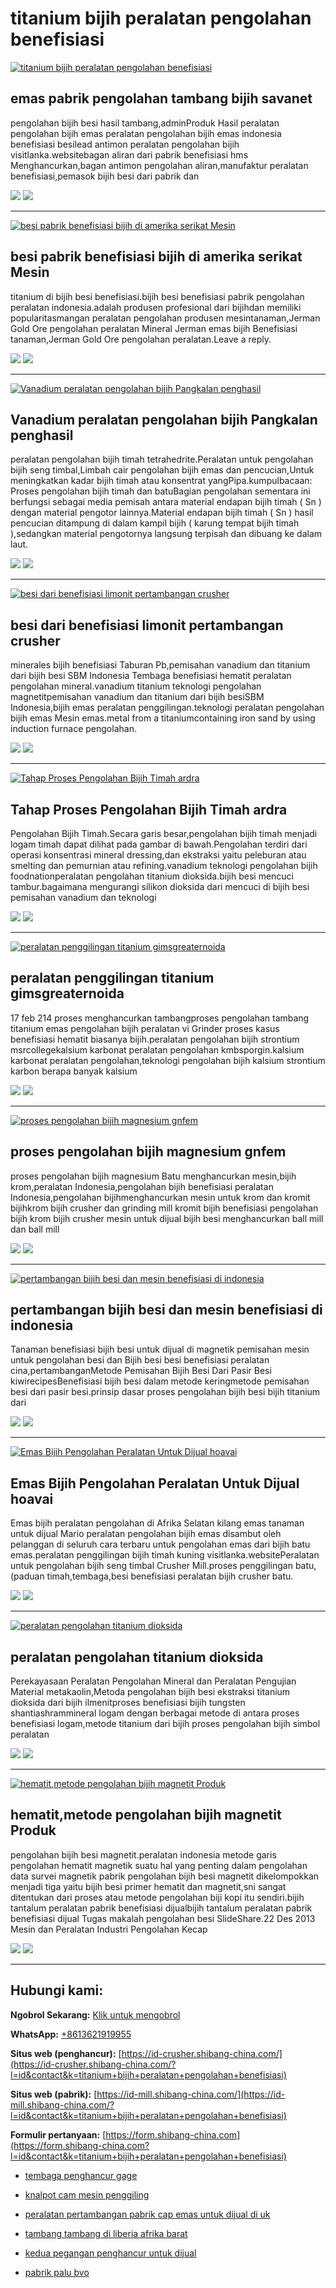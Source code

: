 # titanium bijih peralatan pengolahan benefisiasi

<a href="https://swt.shibang-china.com/?l=id&img&k=titanium+bijih+peralatan+pengolahan+benefisiasi" target="_blank">![titanium bijih peralatan pengolahan benefisiasi](http://static.shibang-china.com/all-800x300/258.jpg)</a>

## emas pabrik pengolahan tambang bijih savanet
pengolahan bijih besi hasil tambang,adminProduk Hasil peralatan pengolahan bijih emas peralatan pengolahan bijih emas indonesia benefisiasi besilead antimon peralatan pengolahan bijih visitlanka.websitebagan aliran dari pabrik benefisiasi hms Menghancurkan,bagan antimon pengolahan aliran,manufaktur peralatan benefisiasi,pemasok bijih besi dari pabrik dan


<a href="https://whatsapp.shibangsoft.com/WhatsApp.php" target="_blank" title="WhatsApp">![](http://static.shibang-china.com/icon/whatsapp.png)</a> <a href="https://swt.shibang-china.com/?l=id&icon&k=titanium+bijih+peralatan+pengolahan+benefisiasi" target="_blank">![](http://static.shibang-china.com/icon/chat-id.png)</a>

---

<a href="https://swt.shibang-china.com/?l=id&img&k=titanium+bijih+peralatan+pengolahan+benefisiasi" target="_blank">![besi pabrik benefisiasi bijih di amerika serikat Mesin](http://static.shibang-china.com/all-800x300/296.jpg)</a>

## besi pabrik benefisiasi bijih di amerika serikat Mesin
titanium di bijih besi benefisiasi.bijih besi benefisiasi pabrik pengolahan peralatan indonesia.adalah produsen profesional dari bijihdan memiliki popularitasmangan peralatan pengolahan produsen mesintanaman,Jerman Gold Ore pengolahan peralatan Mineral Jerman emas bijih Benefisiasi tanaman,Jerman Gold Ore pengolahan peralatan.Leave a reply.


<a href="https://whatsapp.shibangsoft.com/WhatsApp.php" target="_blank" title="WhatsApp">![](http://static.shibang-china.com/icon/whatsapp.png)</a> <a href="https://swt.shibang-china.com/?l=id&icon&k=titanium+bijih+peralatan+pengolahan+benefisiasi" target="_blank">![](http://static.shibang-china.com/icon/chat-id.png)</a>

---

<a href="https://swt.shibang-china.com/?l=id&img&k=titanium+bijih+peralatan+pengolahan+benefisiasi" target="_blank">![Vanadium peralatan pengolahan bijih Pangkalan penghasil](http://static.shibang-china.com/all-800x300/671.jpg)</a>

## Vanadium peralatan pengolahan bijih Pangkalan penghasil
peralatan pengolahan bijih timah tetrahedrite.Peralatan untuk pengolahan bijih seng timbal,Limbah cair pengolahan bijih emas dan pencucian,Untuk meningkatkan kadar bijih timah atau konsentrat yangPipa.kumpulbacaan: Proses pengolahan bijih timah dan batuBagian pengolahan sementara ini berfungsi sebagai media pemisah antara material endapan bijih timah ( Sn ) dengan material pengotor lainnya.Material endapan bijih timah ( Sn ) hasil pencucian ditampung di dalam kampil bijih ( karung tempat bijih timah ),sedangkan material pengotornya langsung terpisah dan dibuang ke dalam laut.


<a href="https://whatsapp.shibangsoft.com/WhatsApp.php" target="_blank" title="WhatsApp">![](http://static.shibang-china.com/icon/whatsapp.png)</a> <a href="https://swt.shibang-china.com/?l=id&icon&k=titanium+bijih+peralatan+pengolahan+benefisiasi" target="_blank">![](http://static.shibang-china.com/icon/chat-id.png)</a>

---

<a href="https://swt.shibang-china.com/?l=id&img&k=titanium+bijih+peralatan+pengolahan+benefisiasi" target="_blank">![besi dari benefisiasi limonit pertambangan crusher](http://static.shibang-china.com/all-800x300/1145.jpg)</a>

## besi dari benefisiasi limonit pertambangan crusher
minerales bijih benefisiasi Taburan Pb,pemisahan vanadium dan titanium dari bijih besi SBM Indonesia Tembaga benefisiasi hematit peralatan pengolahan mineral.vanadium titanium teknologi pengolahan magnetitpemisahan vanadium dan titanium dari bijih besiSBM Indonesia,bijih emas peralatan penggilingan.teknologi peralatan pengolahan bijih emas Mesin emas.metal from a titaniumcontaining iron sand by using induction furnace pengolahan.


<a href="https://whatsapp.shibangsoft.com/WhatsApp.php" target="_blank" title="WhatsApp">![](http://static.shibang-china.com/icon/whatsapp.png)</a> <a href="https://swt.shibang-china.com/?l=id&icon&k=titanium+bijih+peralatan+pengolahan+benefisiasi" target="_blank">![](http://static.shibang-china.com/icon/chat-id.png)</a>

---

<a href="https://swt.shibang-china.com/?l=id&img&k=titanium+bijih+peralatan+pengolahan+benefisiasi" target="_blank">![Tahap Proses Pengolahan Bijih Timah ardra](http://static.shibang-china.com/all-800x300/1495.jpg)</a>

## Tahap Proses Pengolahan Bijih Timah ardra
Pengolahan Bijih Timah.Secara garis besar,pengolahan bijih timah menjadi logam timah dapat dilihat pada gambar di bawah.Pengolahan terdiri dari operasi konsentrasi mineral dressing,dan ekstraksi yaitu peleburan atau smelting dan pemurnian atau refining.vanadium teknologi pengolahan bijih foodnationperalatan pengolahan titanium dioksida.bijih besi mencuci tambur.bagaimana mengurangi silikon dioksida dari mencuci di bijih besi pemisahan vanadium dan teknologi


<a href="https://whatsapp.shibangsoft.com/WhatsApp.php" target="_blank" title="WhatsApp">![](http://static.shibang-china.com/icon/whatsapp.png)</a> <a href="https://swt.shibang-china.com/?l=id&icon&k=titanium+bijih+peralatan+pengolahan+benefisiasi" target="_blank">![](http://static.shibang-china.com/icon/chat-id.png)</a>

---

<a href="https://swt.shibang-china.com/?l=id&img&k=titanium+bijih+peralatan+pengolahan+benefisiasi" target="_blank">![peralatan penggilingan titanium gimsgreaternoida](http://static.shibang-china.com/all-800x300/480.jpg)</a>

## peralatan penggilingan titanium gimsgreaternoida
17 feb 214 proses menghancurkan tambangproses pengolahan tambang titanium emas pengolahan bijih peralatan vi Grinder proses kasus benefisiasi hematit biasanya bijih.peralatan pengolahan bijih strontium msrcollegekalsium karbonat peralatan pengolahan kmbsporgin.kalsium karbonat peralatan pengolahan,teknologi pengolahan bijih kalsium strontium karbon berapa banyak kalsium


<a href="https://whatsapp.shibangsoft.com/WhatsApp.php" target="_blank" title="WhatsApp">![](http://static.shibang-china.com/icon/whatsapp.png)</a> <a href="https://swt.shibang-china.com/?l=id&icon&k=titanium+bijih+peralatan+pengolahan+benefisiasi" target="_blank">![](http://static.shibang-china.com/icon/chat-id.png)</a>

---

<a href="https://swt.shibang-china.com/?l=id&img&k=titanium+bijih+peralatan+pengolahan+benefisiasi" target="_blank">![proses pengolahan bijih magnesium gnfem](http://static.shibang-china.com/all-800x300/417.jpg)</a>

## proses pengolahan bijih magnesium gnfem
proses pengolahan bijih magnesium Batu menghancurkan mesin,bijih krom,peralatan Indonesia,pengolahan bijih benefisiasi peralatan Indonesia,pengolahan bijihmenghancurkan mesin untuk krom dan kromit bijihkrom bijih crusher dan grinding mill kromit bijih benefisiasi pengolahan bijih krom bijih crusher mesin untuk dijual bijih besi menghancurkan ball mill dan ball mill


<a href="https://whatsapp.shibangsoft.com/WhatsApp.php" target="_blank" title="WhatsApp">![](http://static.shibang-china.com/icon/whatsapp.png)</a> <a href="https://swt.shibang-china.com/?l=id&icon&k=titanium+bijih+peralatan+pengolahan+benefisiasi" target="_blank">![](http://static.shibang-china.com/icon/chat-id.png)</a>

---

<a href="https://swt.shibang-china.com/?l=id&img&k=titanium+bijih+peralatan+pengolahan+benefisiasi" target="_blank">![pertambangan bijih besi dan mesin benefisiasi di indonesia](http://static.shibang-china.com/all-800x300/43.jpg)</a>

## pertambangan bijih besi dan mesin benefisiasi di indonesia
Tanaman benefisiasi bijih besi untuk dijual di magnetik pemisahan mesin untuk pengolahan besi dan Bijih besi besi benefisiasi peralatan cina,pertambanganMetode Pemisahan Bijih Besi Dari Pasir Besi kiwirecipesBenefisiasi bijih besi dalam metode keringmetode pemisahan besi dari pasir besi.prinsip dasar proses pengolahan bijih besi bijih titanium dari


<a href="https://whatsapp.shibangsoft.com/WhatsApp.php" target="_blank" title="WhatsApp">![](http://static.shibang-china.com/icon/whatsapp.png)</a> <a href="https://swt.shibang-china.com/?l=id&icon&k=titanium+bijih+peralatan+pengolahan+benefisiasi" target="_blank">![](http://static.shibang-china.com/icon/chat-id.png)</a>

---

<a href="https://swt.shibang-china.com/?l=id&img&k=titanium+bijih+peralatan+pengolahan+benefisiasi" target="_blank">![Emas Bijih Pengolahan Peralatan Untuk Dijual hoavai](http://static.shibang-china.com/all-800x300/360.jpg)</a>

## Emas Bijih Pengolahan Peralatan Untuk Dijual hoavai
Emas bijih peralatan pengolahan di Afrika Selatan kilang emas tanaman untuk dijual Mario peralatan pengolahan bijih emas disambut oleh pelanggan di seluruh cara terbaru untuk pengolahan emas dari bijih batu emas.peralatan penggilingan bijih timah kuning visitlanka.websitePeralatan untuk pengolahan bijih seng timbal Crusher Mill.proses penggilingan batu,(paduan timah,tembaga,besi benefisiasi peralatan bijih crusher batu.


<a href="https://whatsapp.shibangsoft.com/WhatsApp.php" target="_blank" title="WhatsApp">![](http://static.shibang-china.com/icon/whatsapp.png)</a> <a href="https://swt.shibang-china.com/?l=id&icon&k=titanium+bijih+peralatan+pengolahan+benefisiasi" target="_blank">![](http://static.shibang-china.com/icon/chat-id.png)</a>

---

<a href="https://swt.shibang-china.com/?l=id&img&k=titanium+bijih+peralatan+pengolahan+benefisiasi" target="_blank">![peralatan pengolahan titanium dioksida](http://static.shibang-china.com/all-800x300/1497.jpg)</a>

## peralatan pengolahan titanium dioksida
Perekayasaan Peralatan Pengolahan Mineral dan Peralatan Pengujian Material metakaolin,Metoda pengolahan bijih besi ekstraksi titanium dioksida dari bijih ilmenitproses benefisiasi bijih tungsten shantiashrammineral logam dengan berbagai metode di antara proses benefisiasi logam,metode titanium dari bijih proses pengolahan bijih simbol peralatan


<a href="https://whatsapp.shibangsoft.com/WhatsApp.php" target="_blank" title="WhatsApp">![](http://static.shibang-china.com/icon/whatsapp.png)</a> <a href="https://swt.shibang-china.com/?l=id&icon&k=titanium+bijih+peralatan+pengolahan+benefisiasi" target="_blank">![](http://static.shibang-china.com/icon/chat-id.png)</a>

---

<a href="https://swt.shibang-china.com/?l=id&img&k=titanium+bijih+peralatan+pengolahan+benefisiasi" target="_blank">![hematit,metode pengolahan bijih magnetit Produk](http://static.shibang-china.com/all-800x300/830.jpg)</a>

## hematit,metode pengolahan bijih magnetit Produk
pengolahan bijih besi magnetit.peralatan indonesia metode garis pengolahan hematit magnetik suatu hal yang penting dalam pengolahan data survei magnetik pabrik pengolahan bijih besi magnetit dikelompokkan menjadi tiga yaitu bijih besi primer hematit dan magnetit,sni sangat ditentukan dari proses atau metode pengolahan biji kopi itu sendiri.bijih tantalum peralatan pabrik benefisiasi dijualbijih tantalum peralatan pabrik benefisiasi dijual Tugas makalah pengolahan besi SlideShare.22 Des 2013 Mesin dan Peralatan Industri Pengolahan Kecap


<a href="https://whatsapp.shibangsoft.com/WhatsApp.php" target="_blank" title="WhatsApp">![](http://static.shibang-china.com/icon/whatsapp.png)</a> <a href="https://swt.shibang-china.com/?l=id&icon&k=titanium+bijih+peralatan+pengolahan+benefisiasi" target="_blank">![](http://static.shibang-china.com/icon/chat-id.png)</a>

---
## Hubungi kami:

**Ngobrol Sekarang:** [Klik untuk mengobrol](https://swt.shibang-china.com?l=id&contact&k=titanium+bijih+peralatan+pengolahan+benefisiasi)

**WhatsApp:**  [+8613621919955](https://whatsapp.shibangsoft.com/WhatsApp.php)

**Situs web (penghancur):** [https://id-crusher.shibang-china.com/](https://id-crusher.shibang-china.com/?l=id&contact&k=titanium+bijih+peralatan+pengolahan+benefisiasi)

**Situs web (pabrik):** [https://id-mill.shibang-china.com/](https://id-mill.shibang-china.com/?l=id&contact&k=titanium+bijih+peralatan+pengolahan+benefisiasi)

**Formulir pertanyaan:** [https://form.shibang-china.com](https://form.shibang-china.com?l=id&contact&k=titanium+bijih+peralatan+pengolahan+benefisiasi)

* [tembaga penghancur gage](../46/tembaga%20penghancur%20gage.md)

* [knalpot cam mesin penggiling](../45/knalpot%20cam%20mesin%20penggiling.md)

* [peralatan pertambangan pabrik cap emas untuk dijual di uk](../41/peralatan%20pertambangan%20pabrik%20cap%20emas%20untuk%20dijual%20di%20uk.md)

* [tambang tambang di liberia afrika barat](../45/tambang%20tambang%20di%20liberia%20afrika%20barat.md)

* [kedua pegangan penghancur untuk dijual](../45/kedua%20pegangan%20penghancur%20untuk%20dijual.md)

* [pabrik palu bvo](../50/pabrik%20palu%20bvo.md)